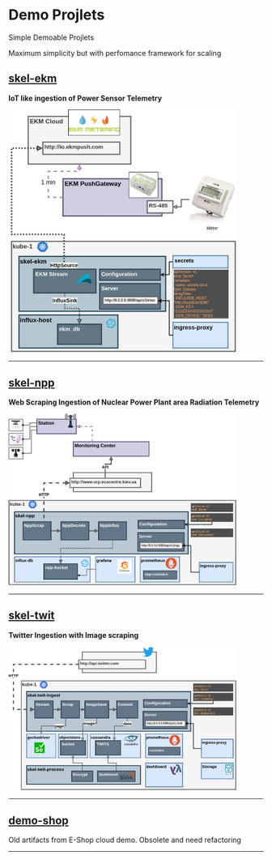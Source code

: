 # Demo Projlets

Simple Demoable Projlets 

Maximum simplicity but with perfomance framework for scaling

## [skel-ekm](skel-ekm)

__IoT like ingestion of Power Sensor Telemetry__

<img src="skel-ekm/doc/skel-ekm.jpg" width="450">

----

## [skel-npp](skel-npp) 
__Web Scraping Ingestion of Nuclear Power Plant area Radiation Telemetry__

<img src="skel-npp/doc/Skel-Architecture-skel-npp.jpg" width="450">


----

## [skel-twit](skel-twit)
__Twitter Ingestion with Image scraping__

<img src="skel-twit/doc/Skel-Twit-Architecture.jpg" width="450">

----

## [demo-shop](demo-shop)

Old artifacts from E-Shop cloud demo. Obsolete and need refactoring


----
